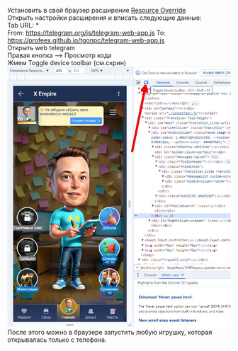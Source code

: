 Установить в свой браузер расширение <a href="https://chromewebstore.google.com/detail/resource-override/pkoacgokdfckfpndoffpifphamojphii"> Resource Override</a> <br>
Открыть настройки расширения и вписать следующие данные:<br>
Tab URL: * <br>
From: https://telegram.org/js/telegram-web-app.js To: https://profeex.github.io/tgonpc/telegram-web-app.js <br>
Открыть web telegram <br>
Правая кнопка --> Просмотр кода <br>
Жмем Toggle device toolbar (см.скрин) <br>
<img src="https://raw.githubusercontent.com/profeex/tgonpc/main/tgonpc.jpg" alt=""/> <br>
После этого можно в браузере запустить любую игрушку, которая открывалась только с телефона.
